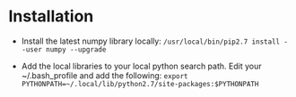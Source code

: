 # Installation #

* Install the latest numpy library locally:
`/usr/local/bin/pip2.7 install --user numpy --upgrade`

* Add the local libraries to your local python search path. Edit your ~/.bash_profile and add the following:
`export PYTHONPATH=~/.local/lib/python2.7/site-packages:$PYTHONPATH`
